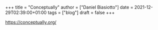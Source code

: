 +++
title = "Conceptually"
author = ["Daniel Biasiotto"]
date = 2021-12-29T02:39:00+01:00
tags = ["blog"]
draft = false
+++

<https://conceptually.org/>
